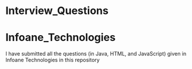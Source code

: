 # Interview_Questions
# Infoane_Technologies
I have submitted all the questions (in Java, HTML, and JavaScript) given in Infoane Technologies in this repository
